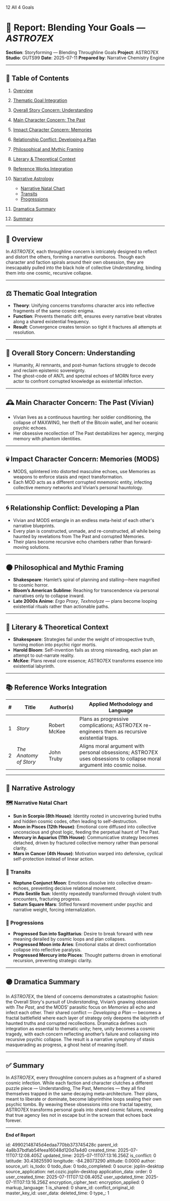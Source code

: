 12 All 4 Goals

# 📘 Report: Blending Your Goals — *ASTRO7EX*

**Section**: Storyforming — Blending Throughline Goals
**Project**: ASTRO7EX
**Studio**: GUTS99
**Date**: 2025-07-11
**Prepared by**: Narrative Chemistry Engine

---

## 📓 Table of Contents

1. [Overview](#overview)
2. [Thematic Goal Integration](#thematic-goal-integration)
3. [Overall Story Concern: Understanding](#overall-story-concern-understanding)
4. [Main Character Concern: The Past](#main-character-concern-the-past)
5. [Impact Character Concern: Memories](#impact-character-concern-memories)
6. [Relationship Conflict: Developing a Plan](#relationship-conflict-developing-a-plan)
7. [Philosophical and Mythic Framing](#philosophical-and-mythic-framing)
8. [Literary & Theoretical Context](#literary--theoretical-context)
9. [Reference Works Integration](#reference-works-integration)
10. [Narrative Astrology](#narrative-astrology)

    * [Narrative Natal Chart](#narrative-natal-chart)
    * [Transits](#transits)
    * [Progressions](#progressions)
11. [Dramatica Summary](#dramatica-summary)
12. [Summary](#summary)

---

## 🧠 Overview

In *ASTRO7EX*, each throughline concern is intricately designed to reflect and distort the others, forming a narrative ouroboros. Though each character and faction spirals around their own obsession, they are inescapably pulled into the black hole of collective *Understanding*, binding them into one cosmic, recursive collapse.

---

## ⚖️ Thematic Goal Integration

* **Theory**: Unifying concerns transforms character arcs into reflective fragments of the same cosmic enigma.
* **Function**: Prevents thematic drift, ensures every narrative beat vibrates along a shared existential frequency.
* **Result**: Convergence creates tension so tight it fractures all attempts at resolution.

---

## 🌌 Overall Story Concern: Understanding

* Humanity, AI remnants, and post-human factions struggle to decode and reclaim epistemic sovereignty.
* The ghost-code of AN7L and spectral echoes of MORN force every actor to confront corrupted knowledge as existential infection.

---

## 🕰️ Main Character Concern: The Past (Vivian)

* Vivian lives as a continuous haunting: her soldier conditioning, the collapse of MAXWING, her theft of the Bitcoin wallet, and her oceanic psychic echoes.
* Her obsessive recollection of The Past destabilizes her agency, merging memory with phantom identities.

---

## 💀 Impact Character Concern: Memories (MODS)

* MODS, splintered into distorted masculine echoes, use Memories as weapons to enforce stasis and reject transformation.
* Each MOD acts as a different corrupted mnemonic entity, infecting collective memory networks and Vivian’s personal hauntology.

---

## 🌀 Relationship Conflict: Developing a Plan

* Vivian and MODS entangle in an endless meta-heist of each other's narrative blueprints.
* Every plan is constructed, unmade, and re-constructed, all while being haunted by revelations from The Past and corrupted Memories.
* Their plans become recursive echo chambers rather than forward-moving solutions.

---

## 🌑 Philosophical and Mythic Framing

* **Shakespeare**: Hamlet’s spiral of planning and stalling—here magnified to cosmic horror.
* **Bloom’s American Sublime**: Reaching for transcendence via personal narratives only to collapse inward.
* **Late 2000s Anime**: *Ergo Proxy*, *Texhnolyze* — plans become looping existential rituals rather than actionable paths.

---

## 📖 Literary & Theoretical Context

* **Shakespeare**: Strategies fail under the weight of introspective truth, turning motion into psychic rigor mortis.
* **Harold Bloom**: Self-invention fails as strong misreading, each plan an attempt to out-narrate reality.
* **McKee**: Plans reveal core essence; ASTRO7EX transforms essence into existential labyrinth.

---

## 📚 Reference Works Integration

| # | **Title**              | **Author(s)** | **Applied Methodology and Language**                                                                                   |
| - | ---------------------- | ------------- | ---------------------------------------------------------------------------------------------------------------------- |
| 1 | *Story*                | Robert McKee  | Plans as progressive complications; ASTRO7EX re-engineers them as recursive existential traps.                         |
| 2 | *The Anatomy of Story* | John Truby    | Aligns moral argument with personal obsessions; ASTRO7EX uses obsessions to collapse moral argument into cosmic noise. |

---

## 🔮 Narrative Astrology

### 🗺️ Narrative Natal Chart

* **Sun in Scorpio (8th House)**: Identity rooted in uncovering buried truths and hidden cosmic codes, often leading to self-destruction.
* **Moon in Pisces (12th House)**: Emotional core diffused into collective unconscious and ghost logic, feeding the perpetual haunt of The Past.
* **Mercury in Aquarius (11th House)**: Communicative strategy becomes detached, driven by fractured collective memory rather than personal clarity.
* **Mars in Cancer (4th House)**: Motivation warped into defensive, cyclical self-protection instead of linear action.

### 🌌 Transits

* **Neptune Conjunct Moon**: Emotions dissolve into collective dream-echoes, preventing decisive relational movement.
* **Pluto Sextile Sun**: Identity repeatedly transformed through violent truth encounters, fracturing progress.
* **Saturn Square Mars**: Stifled forward movement under psychic and narrative weight, forcing internalization.

### 🌠 Progressions

* **Progressed Sun into Sagittarius**: Desire to break forward with new meaning derailed by cosmic loops and plan collapses.
* **Progressed Moon into Aries**: Emotional stabs at direct confrontation collapse into reflective paralysis.
* **Progressed Mercury into Pisces**: Thought patterns drown in emotional recursion, preventing strategic clarity.

---

## 🟣 Dramatica Summary

In *ASTRO7EX*, the blend of concerns demonstrates a catastrophic fusion: the Overall Story's pursuit of *Understanding*, Vivian’s gnawing obsession with *The Past*, and the MODS’ parasitic focus on *Memories* all echo and infect each other. Their shared conflict — *Developing a Plan* — becomes a fractal battlefield where each layer of strategy only deepens the labyrinth of haunted truths and corrupted recollections. Dramatica defines such integration as essential to thematic unity; here, unity becomes a cosmic tragedy, with each concern reflecting another’s failure and collapsing into recursive psychic collapse. The result is a narrative symphony of stasis masquerading as progress, a ghost heist of meaning itself.

---

## ✅ Summary

In *ASTRO7EX*, every throughline concern pulses as a fragment of a shared cosmic infection. While each faction and character clutches a different puzzle piece — Understanding, The Past, Memories — they all find themselves trapped in the same decaying meta-architecture. Their plans, meant to liberate or dominate, become labyrinthine loops sealing their own psychic tombs. By weaving these obsessions into one fractal tapestry, ASTRO7EX transforms personal goals into shared cosmic failures, revealing that true agency lies not in escape but in the scream that echoes back forever.

---

**End of Report**


id: 49902148745d4edaa770bb373745428c
parent_id: 4a8b37bdfab54feea16048d120d7a4d0
created_time: 2025-07-11T07:12:08.405Z
updated_time: 2025-07-11T07:13:16.256Z
is_conflict: 0
latitude: 30.43825590
longitude: -84.28073290
altitude: 0.0000
author: 
source_url: 
is_todo: 0
todo_due: 0
todo_completed: 0
source: joplin-desktop
source_application: net.cozic.joplin-desktop
application_data: 
order: 0
user_created_time: 2025-07-11T07:12:08.405Z
user_updated_time: 2025-07-11T07:13:16.256Z
encryption_cipher_text: 
encryption_applied: 0
markup_language: 1
is_shared: 0
share_id: 
conflict_original_id: 
master_key_id: 
user_data: 
deleted_time: 0
type_: 1